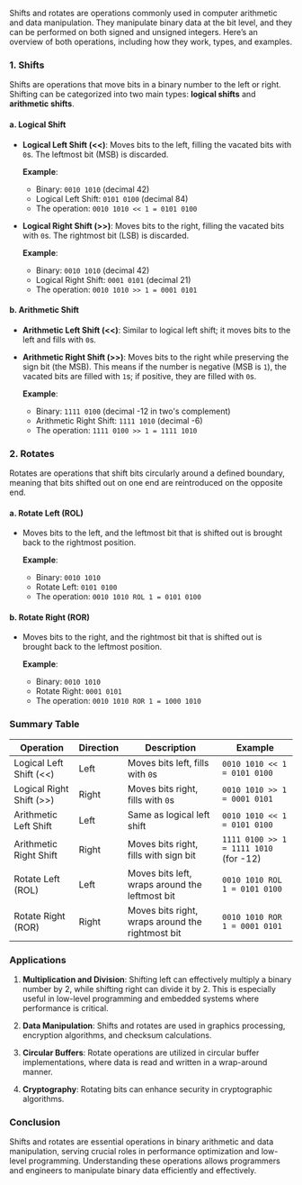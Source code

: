 Shifts and rotates are operations commonly used in computer arithmetic and data manipulation. They manipulate binary data at the bit level, and they can be performed on both signed and unsigned integers. Here’s an overview of both operations, including how they work, types, and examples.

### 1. Shifts

Shifts are operations that move bits in a binary number to the left or right. Shifting can be categorized into two main types: **logical shifts** and **arithmetic shifts**.

#### a. Logical Shift

- **Logical Left Shift (<<)**: Moves bits to the left, filling the vacated bits with `0`s. The leftmost bit (MSB) is discarded.
  
  **Example**:
  - Binary: `0010 1010` (decimal 42)
  - Logical Left Shift: `0101 0100` (decimal 84)
  - The operation: `0010 1010 << 1 = 0101 0100`

- **Logical Right Shift (>>)**: Moves bits to the right, filling the vacated bits with `0`s. The rightmost bit (LSB) is discarded.
  
  **Example**:
  - Binary: `0010 1010` (decimal 42)
  - Logical Right Shift: `0001 0101` (decimal 21)
  - The operation: `0010 1010 >> 1 = 0001 0101`

#### b. Arithmetic Shift

- **Arithmetic Left Shift (<<)**: Similar to logical left shift; it moves bits to the left and fills with `0`s.

- **Arithmetic Right Shift (>>)**: Moves bits to the right while preserving the sign bit (the MSB). This means if the number is negative (MSB is `1`), the vacated bits are filled with `1`s; if positive, they are filled with `0`s.

  **Example**:
  - Binary: `1111 0100` (decimal -12 in two's complement)
  - Arithmetic Right Shift: `1111 1010` (decimal -6)
  - The operation: `1111 0100 >> 1 = 1111 1010`

### 2. Rotates

Rotates are operations that shift bits circularly around a defined boundary, meaning that bits shifted out on one end are reintroduced on the opposite end.

#### a. Rotate Left (ROL)

- Moves bits to the left, and the leftmost bit that is shifted out is brought back to the rightmost position.

  **Example**:
  - Binary: `0010 1010`
  - Rotate Left: `0101 0100`
  - The operation: `0010 1010 ROL 1 = 0101 0100`

#### b. Rotate Right (ROR)

- Moves bits to the right, and the rightmost bit that is shifted out is brought back to the leftmost position.

  **Example**:
  - Binary: `0010 1010`
  - Rotate Right: `0001 0101`
  - The operation: `0010 1010 ROR 1 = 1000 1010`

### Summary Table

| **Operation**            | **Direction**  | **Description**                                             | **Example**                                      |
|--------------------------|----------------|-------------------------------------------------------------|--------------------------------------------------|
| Logical Left Shift (<<)  | Left           | Moves bits left, fills with `0`s                           | `0010 1010 << 1 = 0101 0100`                    |
| Logical Right Shift (>>) | Right          | Moves bits right, fills with `0`s                          | `0010 1010 >> 1 = 0001 0101`                    |
| Arithmetic Left Shift    | Left           | Same as logical left shift                                   | `0010 1010 << 1 = 0101 0100`                    |
| Arithmetic Right Shift   | Right          | Moves bits right, fills with sign bit                       | `1111 0100 >> 1 = 1111 1010` (for -12)          |
| Rotate Left (ROL)        | Left           | Moves bits left, wraps around the leftmost bit              | `0010 1010 ROL 1 = 0101 0100`                   |
| Rotate Right (ROR)       | Right          | Moves bits right, wraps around the rightmost bit            | `0010 1010 ROR 1 = 0001 0101`                   |

### Applications

1. **Multiplication and Division**: Shifting left can effectively multiply a binary number by 2, while shifting right can divide it by 2. This is especially useful in low-level programming and embedded systems where performance is critical.
  
2. **Data Manipulation**: Shifts and rotates are used in graphics processing, encryption algorithms, and checksum calculations.

3. **Circular Buffers**: Rotate operations are utilized in circular buffer implementations, where data is read and written in a wrap-around manner.

4. **Cryptography**: Rotating bits can enhance security in cryptographic algorithms.

### Conclusion

Shifts and rotates are essential operations in binary arithmetic and data manipulation, serving crucial roles in performance optimization and low-level programming. Understanding these operations allows programmers and engineers to manipulate binary data efficiently and effectively.
